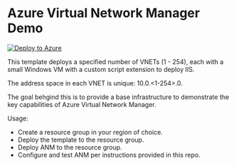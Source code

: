 # Azure Virtual Network Manager Demo

[![Deploy to Azure](https://aka.ms/deploytoazurebutton)](https://portal.azure.com/#create/Microsoft.Template/uri/https%3A%2F%2Fraw.githubusercontent.com%2Fchrisdoofer%2FAVNMDemo%2Fmain%2Fazuredeploy.json)

This template deploys a specified number of VNETs (1 - 254), each with a small Windows VM with a custom script extension to deploy IIS. 

The address space in each VNET is unique: 10.0.<1-254>.0.

The goal behgind this is to provide a base infrastructure to demonstrate the key capabilities of Azure Virtual Network Manager.

Usage:
- Create a resource group in your region of choice.
- Deploy the template to the resource group.
- Deploy ANM to the resource group.
- Configure and test ANM per instructions provided in this repo.

